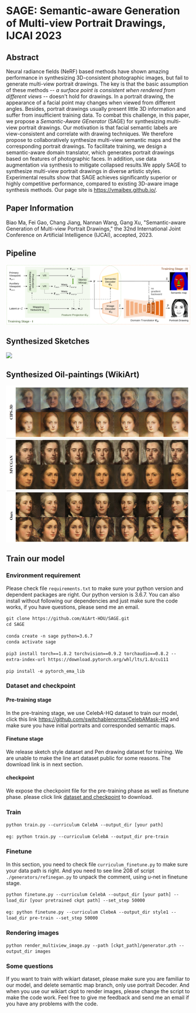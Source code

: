 # SAGE: Semantic-aware Generation of Multi-view Portrait Drawings, IJCAI 2023 

## Abstract
Neural radiance fields (NeRF) based methods have shown amazing performance in synthesizing 3D-consistent photographic images, but fail to generate multi-view portrait drawings. The key is that the basic assumption of these methods -- *a surface point is consistent when rendered from different views* -- doesn't hold for drawings. In a portrait drawing, the appearance of a facial point may changes when viewed from different angles. Besides, portrait drawings usually present little 3D information and suffer from insufficient training data. To combat this challenge, in this paper, we propose a *Semantic-Aware GEnerator* (SAGE) for synthesizing multi-view portrait drawings. Our motivation is that facial semantic labels are view-consistent and correlate with drawing techniques. We therefore propose to collaboratively synthesize multi-view semantic maps and the corresponding portrait drawings. To facilitate training, we design a semantic-aware domain translator, which generates portrait drawings based on features of photographic faces. In addition, use data augmentation via synthesis to mitigate collapsed results.We apply SAGE to synthesize multi-view portrait drawings in diverse artistic styles. Experimental results show that SAGE achieves significantly superior or highly competitive performance, compared to existing 3D-aware image synthesis methods. Our page site is https://vmaibex.github.io/. 

## Paper Information

Biao Ma, Fei Gao, Chang Jiang, Nannan Wang, Gang Xu, "Semantic-aware Generation of Multi-view Portrait Drawings," the 32nd International Joint Conference on Artificial Intelligence (IJCAI), accepted, 2023.

## Pipeline

![](./assets/fig-pipeline.png)

## Synthesized Sketches

![](./assets/fig-sketch.png)


## Synthesized Oil-paintings (WikiArt)

![](./assets/fig-wikiart.png)

## Train our model
### Environment requirement
Please check file ```requirements.txt``` to make sure your python version and dependent packages are right. Our python version is 3.6.7. You can also install without following our dependencies and just make sure the code works, if you have questions, please send me an email.
```
git clone https://github.com/AiArt-HDU/SAGE.git
cd SAGE

conda create -n sage python=3.6.7
conda activate sage

pip3 install torch==1.8.2 torchvision==0.9.2 torchaudio==0.8.2 --extra-index-url https://download.pytorch.org/whl/lts/1.8/cu111

pip install -e pytorch_ema_lib
```

### Dataset and checkpoint
#### Pre-training stage
In the pre-training stage, we use CelebA-HQ dataset to train our model, click this link https://github.com/switchablenorms/CelebAMask-HQ and make sure you have initial portraits and corresponded semantic maps.
#### Finetune stage
We release sketch style dataset and Pen drawing dataset for training. We are unable to make the line art dataset public for some reasons. The download link is in next section.
#### checkpoint
We expose the checkpoint file for the pre-training phase as well as finetune phase. please click link [dataset and checkpoint](https://drive.google.com/drive/folders/1giltfkPI3oC5yWu_5jsLOwlpcJZjpgW0?usp=share_link) to download.


### Train
```
python train.py --curriculum CelebA --output_dir [your path]

eg: python train.py --curriculum CelebA --output_dir pre-train
```

### Finetune
In this section, you need to check file ```curriculum_finetune.py``` to make sure your data path is right. And you need to see line 208 of script ```./generators/refinegan.py``` to unpack the comment, using u-net in finetune stage.
```
python finetune.py --curriculum CelebA --output_dir [your path] --load_dir [your pretrained ckpt path] --set_step 50000

eg: python finetune.py --curriculum ClebeA --output_dir style1 --load_dir pre-train --set_step 50000
```

### Rendering images
```
python render_multiview_image.py --path [ckpt_path]/generator.pth --output_dir images
```

### Some questions
If you want to train with wikiart dataset, please make sure you are familiar to our model, and delete semantic map branch, only use portrait Decoder. And when you use our wikiart ckpt to render images, please change the script to make the code work. Feel free to give me feedback and send me an email if you have any problems with the code.